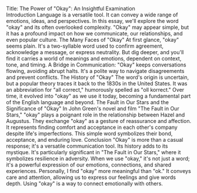 Title: The Power of "Okay": An Insightful Examination      
Introduction
Language is a versatile tool. It can convey a wide range of emotions, ideas, and perspectives. In this essay, we'll explore the word "okay" and its often overlooked complexity. "Okay" may appear simple, but it has a profound impact on how we communicate, our relationships, and even popular culture.
The Many Faces of "Okay"
At first glance, "okay" seems plain. It's a two-syllable word used to confirm agreement, acknowledge a message, or express neutrality. But dig deeper, and you'll find it carries a world of meanings and emotions, dependent on context, tone, and timing.
A Bridge in Communication:
"Okay" keeps conversations flowing, avoiding abrupt halts. It's a polite way to navigate disagreements and prevent conflicts.
The History of "Okay"
The word's origin is uncertain, but a popular theory traces it back to the 1830s in the United States. It was an abbreviation for "all correct," humorously spelled as "oll korrect." Over time, it evolved into "okay" as we use it today, becoming a fundamental part of the English language and beyond.
The Fault in Our Stars and the Significance of "Okay"
In John Green's novel and film "The Fault in Our Stars," "okay" plays a poignant role in the relationship between Hazel and Augustus. They exchange "okay" as a gesture of reassurance and affection. It represents finding comfort and acceptance in each other's company despite life's imperfections. This simple word symbolizes their bond, acceptance, and enduring love.
Conclusion
"Okay" is more than a casual response; it's a versatile communication tool. Its history adds to its mystique. It's particularly significant in "The Fault in Our Stars," where it symbolizes resilience in adversity. When we use "okay," it's not just a word; it's a powerful expression of our emotions, connections, and shared experiences. Personally, I find "okay" more meaningful than "ok." It conveys care and attention, allowing us to express our feelings and give words depth. Using "okay" is a way to connect emotionally with others.
